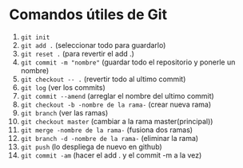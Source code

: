 # Comandos útiles de Git

1.  ```git init```
2.  ```git add .``` (seleccionar todo para guardarlo)
3.  ```git reset .``` (para revertir el add .)
4.  ```git commit -m "nombre"``` (guardar todo el repositorio y ponerle un nombre)
5.  ```git checkout -- .``` (revertir todo al ultimo commit)
6.  ```git log``` (ver los commits)
7.  ```git commit --amend``` (arreglar el nombre del ultimo commit)
8.  ```git checkout -b -nombre de la rama-``` (crear nueva rama)
9.  ```git branch``` (ver las ramas)
10. ```git checkout master``` (cambiar a la rama master(principal))
11. ```git merge -nombre de la rama-``` (fusiona dos ramas)
12. ```git branch -d -nombre de la rama-``` (eliminar la rama)
13. ```git push``` (lo despliega de nuevo en github)
14. ```git commit -am``` (hacer el add . y el commit -m a la vez)

